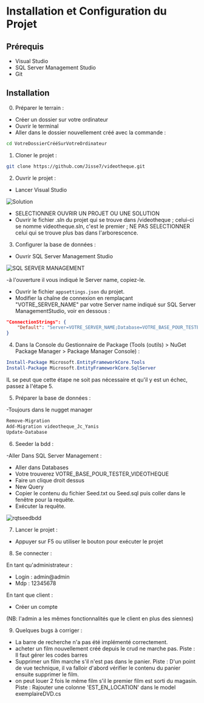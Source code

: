 # Installation et Configuration du Projet

## Prérequis
- Visual Studio
- SQL Server Management Studio
- Git

## Installation

0. Préparer le terrain : 
- Créer un dossier sur votre ordinateur
- Ouvrir le terminal 
- Aller dans le dossier nouvellement créé avec la commande : 

```bash
cd VotreDossierCrééSurVotreOrdinateur 
```

1. Cloner le projet :
```bash
git clone https://github.com/Jisse7/videotheque.git
```

2. Ouvrir le projet :
- Lancer Visual Studio

![Solution](https://github.com/user-attachments/assets/55caa7a7-1e0a-40c7-ab11-6e91b60cfdea)

- SELECTIONNER OUVRIR UN PROJET OU UNE SOLUTION
- Ouvrir le fichier .sln du projet qui se trouve dans /videotheque ; celui-ci se nomme videotheque.sln, c'est le premier ; NE PAS SELECTIONNER celui qui se trouve plus bas dans l'arborescence.

3. Configurer la base de données :
- Ouvrir SQL Server Management Studio

![SQL SERVER MANAGEMENT](https://github.com/user-attachments/assets/d4cbe4b7-f1d8-4f99-a7d6-4233fa53e2ec)

-à l'ouverture il vous indiqué le Server name, copiez-le.
- Ouvrir le fichier `appsettings.json` du projet.
- Modifier la chaîne de connexion en remplaçant "VOTRE_SERVER_NAME" par votre Server name indiqué sur SQL Server ManagementStudio, voir en dessous :
```json
"ConnectionStrings": {
    "Default": "Server=VOTRE_SERVER_NAME;Database=VOTRE_BASE_POUR_TESTER_VIDEOTHEQUE;Trusted_Connection=True;MultipleActiveResultSets=true;TrustServerCertificate=true"
}
```

4. Dans la Console du Gestionnaire de Package (Tools (outils) > NuGet Package Manager > Package Manager Console) :
```powershell
Install-Package Microsoft.EntityFrameworkCore.Tools
Install-Package Microsoft.EntityFrameworkCore.SqlServer
```

IL se peut que cette étape ne soit pas nécessaire et qu'il y est un échec, passez à l'étape 5.

5. Préparer la base de données :

-Toujours dans le nugget manager 

```powershell
Remove-Migration
Add-Migration videotheque_Jc_Yanis
Update-Database
```

6. Seeder la bdd :

-Aller Dans SQL Server Management  : 
- Aller dans Databases
- Votre trouverez VOTRE_BASE_POUR_TESTER_VIDEOTHEQUE
- Faire un clique droit dessus
- New Query
- Copier le contenu du fichier Seed.txt ou Seed.sql puis coller dans le fenêtre pour la requête.
- Exécuter la requête.
  
![rqtseedbdd](https://github.com/user-attachments/assets/19880a36-98ab-4af5-bb4e-f8ad39342f04)

7. Lancer le projet :
- Appuyer sur F5 ou utiliser le bouton pour exécuter le projet 

8. Se connecter :
   
En tant qu'administrateur : 
- Login : admin@admin
- Mdp : 12345678

En tant que client : 
- Créer un compte

(NB: l'admin a les mêmes fonctionnalités que le client en plus des siennes)

9. Quelques bugs à corriger : 

- La barre de recherche n'a pas été implémenté correctement.
- acheter un film nouvellement créé depuis le crud ne marche pas. Piste : Il faut gérer les codes barres
- Supprimer un film marche s'il n'est pas dans le panier. Piste : D'un point de vue technique, il va falloir d'abord vérifier le contenu du panier ensuite supprimer le film.
- on peut louer 2 fois le même film s'il le premier film est sorti du magasin. Piste : Rajouter  une colonne 'EST_EN_LOCATION' dans le model exemplaireDVD.cs


